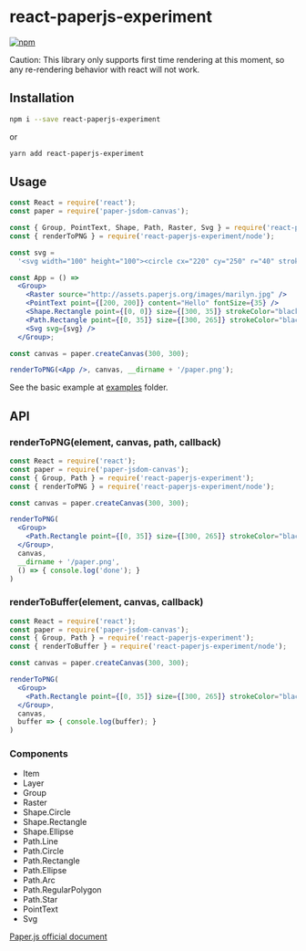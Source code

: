 # react-paperjs-experiment

[![npm](https://img.shields.io/npm/v/react-paperjs-experiment.svg?style=flat-square)](https://www.npmjs.com/package/react-paperjs-experiment)

Caution: This library only supports first time rendering at this moment, so any re-rendering behavior with react will not work.

## Installation

```sh
npm i --save react-paperjs-experiment
```
or
```sh
yarn add react-paperjs-experiment
```

## Usage

```jsx
const React = require('react');
const paper = require('paper-jsdom-canvas');

const { Group, PointText, Shape, Path, Raster, Svg } = require('react-paperjs-experiment');
const { renderToPNG } = require('react-paperjs-experiment/node');

const svg =
  '<svg width="100" height="100"><circle cx="220" cy="250" r="40" stroke="green" stroke-width="4" /></svg>';

const App = () =>
  <Group>
    <Raster source="http://assets.paperjs.org/images/marilyn.jpg" />
    <PointText point={[200, 200]} content="Hello" fontSize={35} />
    <Shape.Rectangle point={[0, 0]} size={[300, 35]} strokeColor="black" />
    <Path.Rectangle point={[0, 35]} size={[300, 265]} strokeColor="black" />
    <Svg svg={svg} />
  </Group>;

const canvas = paper.createCanvas(300, 300);

renderToPNG(<App />, canvas, __dirname + '/paper.png');
```

See the basic example at [examples](./examples) folder.

## API

### renderToPNG(element, canvas, path, callback)

```jsx
const React = require('react');
const paper = require('paper-jsdom-canvas');
const { Group, Path } = require('react-paperjs-experiment');
const { renderToPNG } = require('react-paperjs-experiment/node');

const canvas = paper.createCanvas(300, 300);

renderToPNG(
  <Group>
    <Path.Rectangle point={[0, 35]} size={[300, 265]} strokeColor="black" />
  </Group>,
  canvas,
  __dirname + '/paper.png',
  () => { console.log('done'); }
)
```

### renderToBuffer(element, canvas, callback)

```jsx
const React = require('react');
const paper = require('paper-jsdom-canvas');
const { Group, Path } = require('react-paperjs-experiment');
const { renderToBuffer } = require('react-paperjs-experiment/node');

const canvas = paper.createCanvas(300, 300);

renderToPNG(
  <Group>
    <Path.Rectangle point={[0, 35]} size={[300, 265]} strokeColor="black" />
  </Group>,
  canvas,
  buffer => { console.log(buffer); }
)
```

### Components
- Item
- Layer
- Group
- Raster
- Shape.Circle
- Shape.Rectangle
- Shape.Ellipse
- Path.Line
- Path.Circle
- Path.Rectangle
- Path.Ellipse
- Path.Arc
- Path.RegularPolygon
- Path.Star
- PointText
- Svg

[Paper.js official document](http://paperjs.org/reference/global/)
